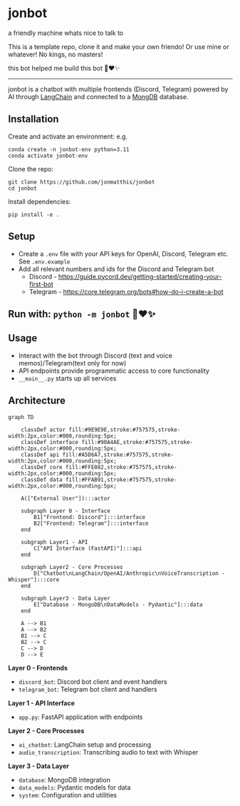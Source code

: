 # jonbot

a friendly machine whats nice to talk to

This is a template repo, clone it and make your own friendo! Or use mine or whatever! No kings, no masters!

this bot helped me build this bot 🤖❤️✨


---

jonbot is a chatbot with multiple frontends (Discord, Telegram) powered by AI
through [LangChain](https://langchain.readthedocs.io/en/latest/) and connected to a [MongDB](mongodb.com) database.

## Installation

Create and activate an environment:
e.g.

```
conda create -n jonbot-env python=3.11
conda activate jonbot-env
```

Clone the repo:

```
git clone https://github.com/jonmatthis/jonbot
cd jonbot
```

Install dependencies:

```
pip install -e .
```

## Setup

- Create a `.env` file with your API keys for OpenAI, Discord, Telegram etc. See `.env.example`
- Add all relevant numbers and ids for the Discord and Telegram bot
    - Discord - https://guide.pycord.dev/getting-started/creating-your-first-bot
    - Telegram - https://core.telegram.org/bots#how-do-i-create-a-bot

## Run with: `python -m jonbot`  🤖❤️✨

## Usage

- Interact with the bot through Discord (text and voice memos)/Telegram(text only for now)
- API endpoints provide programmatic access to core functionality
- `__main__.py` starts up all services

## Architecture

```mermaid
graph TD

    classDef actor fill:#9E9E9E,stroke:#757575,stroke-width:2px,color:#000,rounding:5px;
    classDef interface fill:#90A4AE,stroke:#757575,stroke-width:2px,color:#000,rounding:5px;
    classDef api fill:#A5D6A7,stroke:#757575,stroke-width:2px,color:#000,rounding:5px;
    classDef core fill:#FFE082,stroke:#757575,stroke-width:2px,color:#000,rounding:5px;
    classDef data fill:#FFAB91,stroke:#757575,stroke-width:2px,color:#000,rounding:5px;

    A(["External User"]):::actor

    subgraph Layer 0 - Interface
        B1["Frontend: Discord"]:::interface
        B2["Frontend: Telegram"]:::interface
    end

    subgraph Layer1 - API
        C["API Interface (FastAPI)"]:::api
    end

    subgraph Layer2 - Core Processes
        D["Chatbot\nLangChain/OpenAI/Anthropic\nVoiceTranscription - Whisper"]:::core
    end

    subgraph Layer3 - Data Layer
        E["Database - MongoDB\nDataModels - Pydantic"]:::data
    end

    A --> B1
    A --> B2
    B1 --> C
    B2 --> C
    C --> D
    D --> E
```

**Layer 0 - Frontends**

- `discord_bot`: Discord bot client and event handlers
- `telegram_bot`: Telegram bot client and handlers

**Layer 1 - API Interface**

- `app.py`: FastAPI application with endpoints

**Layer 2 - Core Processes**

- `ai_chatbot`: LangChain setup and processing
- `audio_transcription`: Transcribing audio to text with Whisper

**Layer 3 - Data Layer**

- `database`: MongoDB integration
- `data_models`: Pydantic models for data
- `system`: Configuration and utilities
